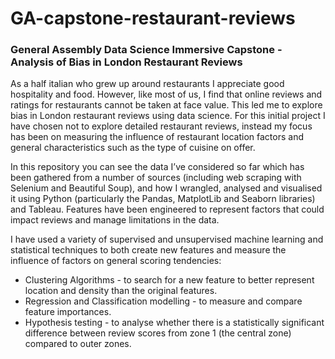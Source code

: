 # GA-capstone-restaurant-reviews
### General Assembly Data Science Immersive Capstone - Analysis of Bias in London Restaurant Reviews

As a half italian who grew up around restaurants I appreciate good hospitality and food. However, like most of us, I find that online reviews and ratings for restaurants cannot be taken at face value. This led me to explore bias in London restaurant reviews using data science.  For this initial project I have chosen not to explore detailed restaurant reviews, instead my focus has been on measuring the influence of restaurant location factors and general characteristics such as the type of cuisine on offer.

In this repository you can see the data I’ve considered so far which has been gathered from a number of sources (including web scraping with Selenium and Beautiful Soup), and how I wrangled, analysed and visualised it using Python (particularly the Pandas, MatplotLib and Seaborn libraries) and Tableau.  Features have been engineered to represent factors that could impact reviews and manage limitations in the data. 

I have used a variety of supervised and unsupervised machine learning and statistical techniques to both create new features and measure the influence of factors on general scoring tendencies:
- Clustering Algorithms - to search for a new feature to better represent location and density than the original features.
- Regression and Classification modelling - to measure and compare feature importances.
- Hypothesis testing - to analyse whether there is a statistically significant difference between review scores from zone 1 (the central zone) compared to outer zones.
